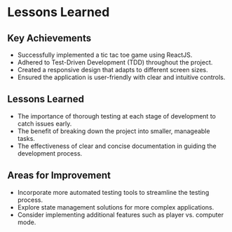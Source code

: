 # Lessons Learned

## Key Achievements
- Successfully implemented a tic tac toe game using ReactJS.
- Adhered to Test-Driven Development (TDD) throughout the project.
- Created a responsive design that adapts to different screen sizes.
- Ensured the application is user-friendly with clear and intuitive controls.

## Lessons Learned
- The importance of thorough testing at each stage of development to catch issues early.
- The benefit of breaking down the project into smaller, manageable tasks.
- The effectiveness of clear and concise documentation in guiding the development process.

## Areas for Improvement
- Incorporate more automated testing tools to streamline the testing process.
- Explore state management solutions for more complex applications.
- Consider implementing additional features such as player vs. computer mode.